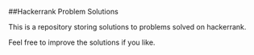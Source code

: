 ##Hackerrank Problem Solutions

This is a repository storing solutions
to problems solved on hackerrank.

Feel free to improve the solutions if you like.


